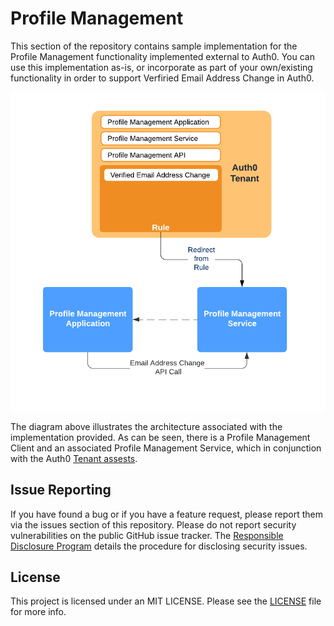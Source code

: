 # Profile Management

This section of the repository contains sample implementation for the Profile Management functionality implemented external to Auth0. You can use this implementation as-is, or incorporate as part of your own/existing functionality in order to support Verfiried Email Address Change in Auth0.  


<p align="center">
<img src="./Architecture.png">
</p>

The diagram above illustrates the architecture associated with the implementation provided. As can be seen, there is a Profile Management Client and an associated Profile Management Service, which in conjunction with the Auth0 [Tenant assests](../Tenant).

## Issue Reporting

If you have found a bug or if you have a feature request, please report them via the issues section of this repository. Please do not report security vulnerabilities on the public GitHub issue tracker. The [Responsible Disclosure Program](https://auth0.com/whitehat) details the procedure for disclosing security issues.

## License

This project is licensed under an MIT LICENSE. Please see the [LICENSE](../LICENSE) file for more info.
